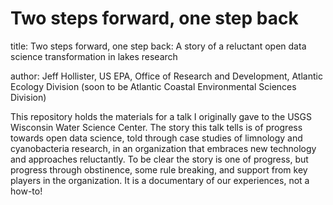# Two steps forward, one step back

title: Two steps forward, one step back: A story of a reluctant open data science transformation in lakes research


author: Jeff Hollister, US EPA, Office of Research and Development, Atlantic Ecology Division (soon to be Atlantic Coastal Environmental Sciences Division)

This repository holds the materials for a talk I originally gave to the USGS Wisconsin Water Science Center.  The story this talk tells is of progress towards open data science, told through case studies of limnology and cyanobacteria research, in an organization that embraces new technology and approaches reluctantly.  To be clear the story is one of progress, but progress through obstinence, some rule breaking, and support from key players in the organization.  It is a documentary of our experiences, not a how-to!


